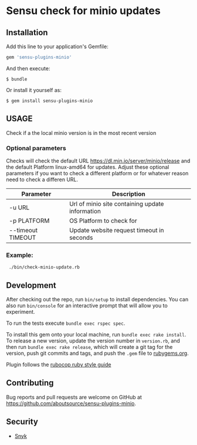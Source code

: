 # Sensu check for minio updates

## Installation

Add this line to your application's Gemfile:

```ruby
gem 'sensu-plugins-minio'
```

And then execute:

    $ bundle

Or install it yourself as:

    $ gem install sensu-plugins-minio

## USAGE
Check if a the local minio version is in the most recent version

### Optional parameters

Checks will check the default URL https://dl.min.io/server/minio/release 
and the default Platform linux-amd64 for updates. Adjust these optional 
parameters if you want to check a different platform or for whatever 
reason need to check a differen URL.

| Parameter          | Description                                     |
| ------------------ | ----------------------------------------------- |
| -u URL             | Url of minio site containing update information |
| -p PLATFORM        | OS Platform to check for                        |
| --timeout TIMEOUT  | Update website request timeout in seconds       |

### Example:
```
 ./bin/check-minio-update.rb
```

## Development

After checking out the repo, run `bin/setup` to install dependencies. You can
also run `bin/console` for an interactive prompt that will allow you to
experiment.

To run the tests execute `bundle exec rspec spec`.

To install this gem onto your local machine, run `bundle exec rake install`. To
release a new version, update the version number in `version.rb`, and then run
`bundle exec rake release`, which will create a git tag for the version, push
git commits and tags, and push the `.gem` file to
[rubygems.org](https://rubygems.org).

Plugin follows the [rubocop ruby style guide](https://github.com/rubocop-hq/ruby-style-guide)

## Contributing

Bug reports and pull requests are welcome on GitHub at
https://github.com/aboutsource/sensu-plugins-minio.

## Security

* [Snyk](https://app.snyk.io/org/about-source/project/0a24cb05-4369-457c-8cca-7e4c395eb25e)
